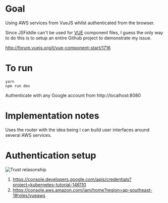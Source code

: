 # Goal

Using AWS services from VueJS whilst authenticated from the browser.

Since JSFiddle can't be used for [VUE](http://vuejs.org/) component files, I
guess the only way to do this is to setup an entire Github project to
demonstrate my issue.

<http://forum.vuejs.org/t/vue-component-start/1716>

# To run

	yarn
	npm run dev

Authenticate with any Google account from http://localhost:8080

# Implementation notes

Uses the router with the idea being I can build user interfaces around several
AWS services.

# Authentication setup

<img src=http://s.natalian.org/2016-10-20/1476933346_2558x1404.png alt="Trust relasonship">

1. <https://console.developers.google.com/apis/credentials?project=kubernetes-tutorial-146110>
2. <https://console.aws.amazon.com/iam/home?region=ap-southeast-1#roles/vueaws>
